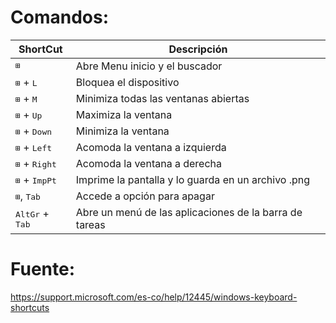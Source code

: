 # Comandos:
ShortCut | Descripción
-|-
<kbd>⊞</kbd>                       | Abre Menu inicio y el buscador
<kbd>⊞</kbd> + <kbd>L</kbd>        | Bloquea el dispositivo
<kbd>⊞</kbd> + <kbd>M</kbd>        | Minimiza todas las ventanas abiertas
<kbd>⊞</kbd> + <kbd>Up</kbd>       | Maximiza la ventana
<kbd>⊞</kbd> + <kbd>Down</kbd>     | Minimiza la ventana
<kbd>⊞</kbd> + <kbd>Left</kbd>     | Acomoda la ventana a izquierda
<kbd>⊞</kbd> + <kbd>Right</kbd>    | Acomoda la ventana a derecha
<kbd>⊞</kbd> + <kbd>ImpPt</kbd>    | Imprime la pantalla y lo guarda en un archivo .png
<kbd>⊞</kbd>, <kbd>Tab</kbd>       | Accede a opción para apagar
<kbd>AltGr</kbd> + <kbd>Tab</kbd>   | Abre un menú de las aplicaciones de la barra de tareas

# Fuente:
https://support.microsoft.com/es-co/help/12445/windows-keyboard-shortcuts
